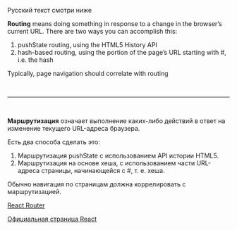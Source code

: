 Русский текст смотри ниже

**Routing** means doing something in response to a change in the browser’s current URL. There are two ways you can accomplish this:

1. pushState routing, using the HTML5 History API
2. hash-based routing, using the portion of the page’s URL starting with #, i.e. the hash

Typically, page navigation should correlate with routing


<br/><hr/><br/>

**Маршрутизация** означает выполнение каких-либо действий в ответ на изменение текущего URL-адреса браузера.

Есть два способа сделать это:

1. Маршрутизация pushState с использованием API истории HTML5.
2. Маршрутизация на основе хеша, с использованием части URL-адреса страницы, начинающейся с #, т. е. хеша.

Обычно навигация по страницам должна коррелировать с маршрутизацией.


<a href="https://reactrouter.com/en/main" target="_blank">React Router</a>


<a href="https://react.dev/" target="_blank">Официальная страница React</a>